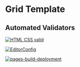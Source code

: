 # Grid Template

## Automated Validators

[![HTML CSS valid](https://github.com/OlgaStam/grid-tempale/actions/workflows/HTML5Validator.yml/badge.svg)](https://github.com/OlgaStam/grid-tempale/actions/workflows/HTML5Validator.yml)

[![EditorConfig](https://github.com/OlgaStam/grid-tempale/actions/workflows/EditorConfig.yml/badge.svg)](https://github.com/OlgaStam/grid-tempale/actions/workflows/EditorConfig.yml)

[![pages-build-deployment](https://github.com/OlgaStam/grid-tempale/actions/workflows/pages/pages-build-deployment/badge.svg)](https://github.com/OlgaStam/grid-tempale/actions/workflows/pages/pages-build-deployment)
<!-- [![HTML CSS valid](https://github.com/grantova/grid-template/actions/workflows/HTML5Validator.yml/badge.svg)](https://github.com/grantova/grid-template/actions/workflows/HTML5Validator.yml)

[![Editor Config](https://github.com/grantova/grid-template/actions/workflows/EditorConfig.yml/badge.svg)](https://github.com/grantova/grid-template/actions/workflows/EditorConfig.yml)

[![Pages Build-Deployment](https://github.com/grantova/grid-template/actions/workflows/pages/pages-build-deployment/badge.svg)](https://github.com/grantova/grid-template/actions/workflows/pages/pages-build-deployment) -->
